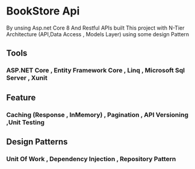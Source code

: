 # BookStore Api
By unsing Asp.net Core 8 And Restful APIs built This project with N-Tier Architecture (API,Data Access , Models Layer) using some design Pattern

## Tools
### ASP.NET Core , Entity Framework Core , Linq , Microsoft Sql Server , Xunit

## Feature 
### Caching (Response , InMemory) , Pagination , API Versioning ,Unit Testing 

## Design Patterns 
### Unit Of Work , Dependency Injection , Repository Pattern
